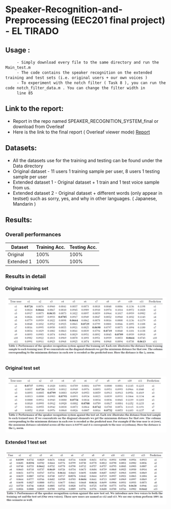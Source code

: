 # Speaker-Recognition-and-Preprocessing (EEC201 final project) - EL TIRADO

## Usage :
         - Simply download every file to the same directory and run the Main_test.m
         - The code contains the speaker recognition on the extended training and test sets (i.e. original users + our own voices )
         - To experiment with the notch filter ( Task 8 ), you can run the code notch_filter_data.m . You can change the filter width in
         line 85
         
## Link to the report:
 - Report in the repo named SPEAKER_RECOGNITION_SYSTEM_final or download from Overleaf
 - Here is the link to the final report ( Overleaf viewer mode)
   [Report](https://www.overleaf.com/read/yzdypxtfcdwk)

## Datasets:
 - All the datasets use for the training and testing can be found under the Data directory
 - Original dataset - 11 users 1 training sample per user, 8 users 1 testing sample per user
 - Extended dataset 1 - Original dataset + 1 train and 1 test voice sample from us.
 - Extended dataset 2 - Original dataset + different words (only appear in testset) such as sorry, yes, and why in other languages. 
 ( Japanese, Mandarin )

## Results:

### Overall performances 
Dataset | Training Acc. | Testing Acc.
--- | --- | --- 
Original| 100% | 100% 
Extended 1| 100% | 100% 


### Results in detail
#### Original training set
![alt text](https://github.com/SendurLanter/Speaker-Recognition-and-Preprocessing-/blob/main/Figures/1.png?raw=true)
#### Original test set
![alt text1](https://github.com/SendurLanter/Speaker-Recognition-and-Preprocessing-/blob/main/Figures/2.png?raw=true)
#### Extended 1 test set
![alt text2](https://github.com/SendurLanter/Speaker-Recognition-and-Preprocessing-/blob/main/Figures/3.png?raw=true)
